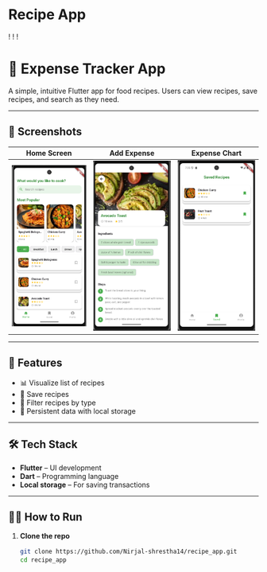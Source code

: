 # Recipe App

!
!
!

# 💸 Expense Tracker App

A simple, intuitive Flutter app for food recipes. Users can view recipes, save recipes, and search as they need.

---

## 📱 Screenshots

| Home Screen | Add Expense | Expense Chart |
|-------------|--------------|----------------|
| ![Home Screen](assets/screenshots/home_page.png) | ![Recipe Detail Screen](assets/screenshots/recipe_details_page.png) | ![Saved Recipes Screen](assets/screenshots/saved_page.png) |

---

## 🚀 Features

- 📊 Visualize list of recipes
- 📝 Save recipes
- 📅 Filter recipes by type
- 💾 Persistent data with local storage

---

## 🛠️ Tech Stack

- **Flutter** – UI development
- **Dart** – Programming language
- **Local storage** – For saving transactions

---

## 🧑‍💻 How to Run

1. **Clone the repo**

   ```bash
   git clone https://github.com/Nirjal-shrestha14/recipe_app.git
   cd recipe_app
